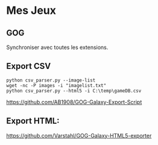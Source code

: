 # Mes Jeux

## GOG

Synchroniser avec toutes les extensions.

## Export CSV

```
python csv_parser.py --image-list
wget -nc -P images -i "imagelist.txt"
python csv_parser.py --html5 -i C:\temp\gameDB.csv
```

https://github.com/AB1908/GOG-Galaxy-Export-Script

## Export HTML:

https://github.com/Varstahl/GOG-Galaxy-HTML5-exporter
